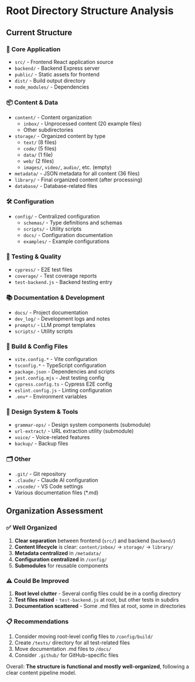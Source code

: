 # Root Directory Structure Analysis

## Current Structure

### 📂 Core Application
- `src/` - Frontend React application source
- `backend/` - Backend Express server
- `public/` - Static assets for frontend
- `dist/` - Build output directory
- `node_modules/` - Dependencies

### 📦 Content & Data
- `content/` - Content organization
  - `inbox/` - Unprocessed content (20 example files)
  - Other subdirectories
- `storage/` - Organized content by type
  - `text/` (8 files)
  - `code/` (5 files)  
  - `data/` (1 file)
  - `web/` (2 files)
  - `images/`, `video/`, `audio/`, etc. (empty)
- `metadata/` - JSON metadata for all content (36 files)
- `library/` - Final organized content (after processing)
- `database/` - Database-related files

### 🛠️ Configuration
- `config/` - Centralized configuration
  - `schemas/` - Type definitions and schemas
  - `scripts/` - Utility scripts
  - `docs/` - Configuration documentation
  - `examples/` - Example configurations

### 🧪 Testing & Quality
- `cypress/` - E2E test files
- `coverage/` - Test coverage reports
- `test-backend.js` - Backend testing entry

### 📚 Documentation & Development
- `docs/` - Project documentation
- `dev_log/` - Development logs and notes
- `prompts/` - LLM prompt templates
- `scripts/` - Utility scripts

### 🔧 Build & Config Files
- `vite.config.*` - Vite configuration
- `tsconfig.*` - TypeScript configuration
- `package.json` - Dependencies and scripts
- `jest.config.mjs` - Jest testing config
- `cypress.config.ts` - Cypress E2E config
- `eslint.config.js` - Linting configuration
- `.env*` - Environment variables

### 🎨 Design System & Tools
- `grammar-ops/` - Design system components (submodule)
- `url-extract/` - URL extraction utility (submodule)
- `voice/` - Voice-related features
- `backup/` - Backup files

### 🗂️ Other
- `.git/` - Git repository
- `.claude/` - Claude AI configuration
- `.vscode/` - VS Code settings
- Various documentation files (*.md)

## Organization Assessment

### ✅ Well Organized
1. **Clear separation** between frontend (`src/`) and backend (`backend/`)
2. **Content lifecycle** is clear: `content/inbox/` → `storage/` → `library/`
3. **Metadata centralized** in `/metadata/`
4. **Configuration centralized** in `/config/`
5. **Submodules** for reusable components

### ⚠️ Could Be Improved
1. **Root level clutter** - Several config files could be in a config directory
2. **Test files mixed** - `test-backend.js` at root, but other tests in subdirs
3. **Documentation scattered** - Some .md files at root, some in directories

### 📋 Recommendations
1. Consider moving root-level config files to `/config/build/`
2. Create `/tests/` directory for all test-related files
3. Move documentation .md files to `/docs/`
4. Consider `.github/` for GitHub-specific files

Overall: **The structure is functional and mostly well-organized**, following a clear content pipeline model.